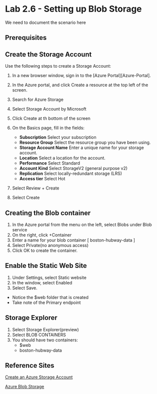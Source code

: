 # Lab 2.6 - Setting up Blob Storage
We need to document the scenario here


## Prerequisites


## Create the Storage Account


Use the following steps to create a Storage Account:    

1. In a new browser window, sign in to the [Azure Portal][Azure-Portal].

2. In the Azure portal, and click Create a resource at the top left of the screen.
3. Search for Azure Storage
4. Select Storage Account by Microsoft
5. Click Create at th bottom of the screen
6. On the Basics page, fill in the fields:
   * **Subscription** Select your subscription
   * **Resource Group** Select the resource group you have been using.
   * **Storage Account Name** Enter a unique name for your storage account.
   * **Location** Select a location for the account.
   * **Performance** Select Standard
   * **Account Kind** Select StorageV2 (general purpose v2)
   * **Replication** Select locally-redundant storage (LRS)
   * **Access tier** Select Hot
7. Select Review + Create 
8. Select Create 

## Creating the Blob container
1. In the Azure portal from the menu on the left, select Blobs under Blob service
2. On the right, click +Container
3. Enter a name for your blob container [ boston-hubway-data ]
4. Select Private(no anonymous access)
5. Click OK to create the container.

## Enable the Static Web Site
1.  Under Settings, select Static website
2.  In the window, select Enabled
3.  Select Save.
   * Notice the $web folder that is created
   * Take note of the Primary endpoint

## Storage Explorer
1.  Select Storage Explorer(preview)
2.  Select BLOB CONTAINERS
3. You should have two containers:
   * $web
   * boston-hubway-data 


## Reference Sites

[Create an Azure Storage Account][CreateAccount]

[Azure Blob Storage][BlobStg]



[BlobStg]: https://azure.microsoft.com/en-us/services/storage/blobs/

[CreateAccount]: https://docs.microsoft.com/en-us/azure/storage/common/storage-quickstart-create-account?toc=%2Fazure%2Fstorage%2Fblobs%2Ftoc.json&tabs=azure-portal
